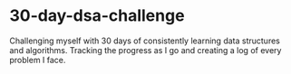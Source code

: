 # 30-day-dsa-challenge
Challenging myself with 30 days of consistently learning data structures and algorithms. Tracking the progress as I go and creating a log of every problem I face.
